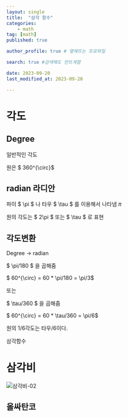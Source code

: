 ```yaml
---
layout: single
title:  "삼각 함수"
categories: 
    - math
tag: [math]
published: true

author_profile: true # 옆에뜨는 프로파일

search: true #검색해도 안뜨게함

date: 2023-09-20
last_modified_at: 2023-09-20

---
```


# 각도

## Degree

일반적인 각도

원은 $ 360^{\circ}$

## radian 라디안

파이 $ \pi $ 나 타우 $ \tau $ 를 이용해서 나타냄
$\pi$

원의 각도는 $ 2\pi $ 또는 $ \tau $ 로 표현 

## 각도변환

Degree -> radian

$ \pi/180 $ 을 곱해줌

$ 60^{\circ} = 60 *  \pi/180 = \pi/3$

또는

$ \tau/360 $ 을 곱해줌

$ 60^{\circ} = 60 *  \tau/360 = \pi/6$

원의 1/6각도는 타우/6이다.

 삼각함수


# 삼각비

![삼각비-02](https://github.com/novicehog/comments/assets/131991619/7c697317-1dc2-4b71-8e00-3f5628e7bf78)

  
## 올싸탄코